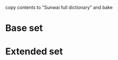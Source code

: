 copy contents to "Sunwai full dictionary" and bake

# Base set

<!-- QueryToSerialize: LIST FROM #base-set SORT to ASC -->


# Extended set

<!-- QueryToSerialize: LIST FROM #extended-set SORT to ASC -->

